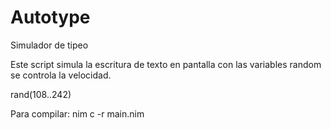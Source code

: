 # Autotype
Simulador de tipeo

Este script simula la escritura de texto en pantalla
con las variables random se controla la velocidad.
  
  rand(108..242)

Para compilar: nim c -r main.nim
